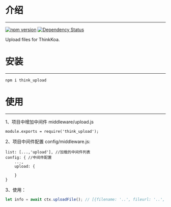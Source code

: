 # 介绍
-----

[![npm version](https://badge.fury.io/js/think_upload.svg)](https://badge.fury.io/js/think_upload)
[![Dependency Status](https://david-dm.org/thinkkoa/think_upload.svg)](https://david-dm.org/thinkkoa/think_upload)

Upload files for ThinkKoa.

# 安装
-----

```
npm i think_upload
```

# 使用
-----

1、项目中增加中间件 middleware/upload.js
```
module.exports = require('think_upload');
```

2、项目中间件配置 config/middleware.js:
```
list: [...,'upload'], //加载的中间件列表
config: { //中间件配置
    ...,
    upload: {
        
    }
}
```

3、使用：

```js
let info = await ctx.uploadFile(); // [{filename: '..', fileurl: '..', filesize: 10}] or null
```